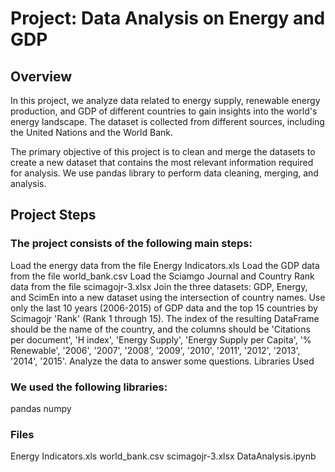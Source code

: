 # Project: Data Analysis on Energy and GDP

## Overview

In this project, we analyze data related to energy supply, renewable energy production, and GDP of different countries to gain insights into the world's energy landscape. The dataset is collected from different sources, including the United Nations and the World Bank.

The primary objective of this project is to clean and merge the datasets to create a new dataset that contains the most relevant information required for analysis. We use pandas library to perform data cleaning, merging, and analysis.

## Project Steps

### The project consists of the following main steps:

Load the energy data from the file Energy Indicators.xls
Load the GDP data from the file world_bank.csv
Load the Sciamgo Journal and Country Rank data from the file scimagojr-3.xlsx
Join the three datasets: GDP, Energy, and ScimEn into a new dataset using the intersection of country names.
Use only the last 10 years (2006-2015) of GDP data and the top 15 countries by Scimagojr 'Rank' (Rank 1 through 15).
The index of the resulting DataFrame should be the name of the country, and the columns should be 'Citations per document', 'H index', 'Energy Supply', 'Energy Supply per Capita', '% Renewable', '2006', '2007', '2008', '2009', '2010', '2011', '2012', '2013', '2014', '2015'.
Analyze the data to answer some questions.
Libraries Used

### We used the following libraries:

pandas
numpy

### Files

Energy Indicators.xls
world_bank.csv
scimagojr-3.xlsx
DataAnalysis.ipynb

